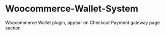 # Woocommerce-Wallet-System
Woocommerce Wallet plugin, appear on Checkout Payment gateway page section
